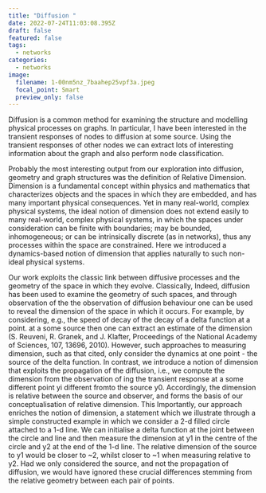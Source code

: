 ```yaml
---
title: "Diffusion "
date: 2022-07-24T11:03:08.395Z
draft: false
featured: false
tags:
  - networks
categories:
  - networks
image:
  filename: 1-00nm5nz_7baahep25vpf3a.jpeg
  focal_point: Smart
  preview_only: false
---
```

Diffusion is a common method for examining the structure and modelling physical processes on graphs. In particular, I have been interested in the transient responses of nodes to diffusion at some source. Using the transient responses of other nodes we can extract lots of interesting information about the graph and also perform node classification.

Probably the most interesting output from our exploration into diffusion, geometry and graph structures was the definition of Relative Dimension. Dimension is a fundamental concept within physics and mathematics that characterizes objects and the spaces in which they are embedded, and has many important physical consequences. Yet in many real-world, complex physical systems, the ideal notion of dimension does not extend easily to many real-world, complex physical systems, in which the spaces under consideration can be finite with boundaries; may be bounded, inhomogeneous; or can be intrinsically discrete (as in networks), thus any processes within the space are constrained. Here we introduced a dynamics-based notion of dimension that applies naturally to such non-ideal physical systems.

Our work exploits the classic link between diffusive processes and the geometry of the space in which they evolve. Classically, Indeed, diffusion has been used to examine the geometry of such spaces, and through observation of the the observation of diffusion behaviour one can be used to reveal the dimension of the space in which it occurs. For example, by considering, e.g., the speed of decay of the decay of a delta function at a point. at a some source then one can extract an estimate of the dimension (S. Reuveni, R. Granek, and J. Klafter, Proceedings of the National Academy of Sciences, 107, 13696, 2010). However, such approaches to measuring dimension, such as that cited, only consider the dynamics at one point - the source of the delta function. In contrast, we introduce a notion of dimension that exploits the propagation of the diffusion, i.e., we compute the dimension from the observation of ing the transient response at a some different point yi different fromto the source y0. Accordingly, the dimension is relative between the source and observer, and forms the basis of our conceptualisation of relative dimension. This Importantly, our approach enriches the notion of dimension, a statement which we illustrate through a simple constructed example in which we consider a 2-d filled circle attached to a 1-d line. We can initialise a delta function at the joint between the circle and line and then measure the dimension at y1 in the centre of the circle and y2 at the end of the 1-d line. The relative dimension of the source to y1 would be closer to \~2, whilst closer to \~1 when measuring relative to y2. Had we only considered the source, and not the propagation of diffusion, we would have ignored these crucial differences stemming from the relative geometry between each pair of points.